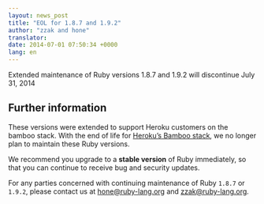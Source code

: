 ```yaml
---
layout: news_post
title: "EOL for 1.8.7 and 1.9.2"
author: "zzak and hone"
translator:
date: 2014-07-01 07:50:34 +0000
lang: en
---
```


Extended maintenance of Ruby versions 1.8.7 and 1.9.2 will discontinue July 31, 2014

## Further information

These versions were extended to support Heroku customers on the bamboo stack. With the end of life for [Heroku’s Bamboo stack](https://devcenter.heroku.com/articles/cedar-migration), we no longer plan to maintain these Ruby versions.

We recommend you upgrade to a **stable version** of Ruby immediately, so that you can continue to receive bug and security updates.

For any parties concerned with continuing maintenance of Ruby `1.8.7` or `1.9.2`, please contact us at hone@ruby-lang.org and zzak@ruby-lang.org.
